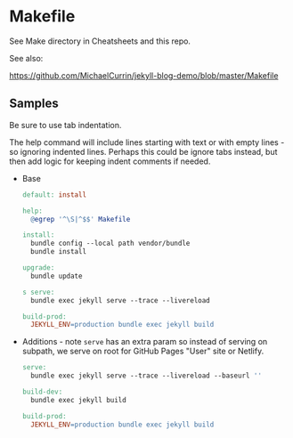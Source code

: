 # Makefile

See Make directory in Cheatsheets and this repo.

See also:

https://github.com/MichaelCurrin/jekyll-blog-demo/blob/master/Makefile

## Samples

Be sure to use tab indentation.

The help command will include lines starting with text or with empty lines - so ignoring indented lines. Perhaps this could be ignore tabs instead, but then add logic for keeping indent comments if needed.

- Base
    ```makefile
    default: install
    
    help:
      @egrep '^\S|^$$' Makefile

    install:
      bundle config --local path vendor/bundle
      bundle install

    upgrade:
      bundle update

    s serve:
      bundle exec jekyll serve --trace --livereload

    build-prod:
      JEKYLL_ENV=production bundle exec jekyll build
    ```
- Additions - note `serve` has an extra param so instead of serving on subpath, we serve on root for GitHub Pages "User" site or Netlify.
    ```makefile
    serve:
      bundle exec jekyll serve --trace --livereload --baseurl ''

    build-dev:
      bundle exec jekyll build

    build-prod:
      JEKYLL_ENV=production bundle exec jekyll build
    ```
